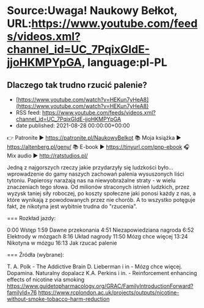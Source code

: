 # Source:Uwaga! Naukowy Bełkot, URL:https://www.youtube.com/feeds/videos.xml?channel_id=UC_7PqixGIdE-jjoHKMPYpGA, language:pl-PL

## Dlaczego tak trudno rzucić palenie?
 - [https://www.youtube.com/watch?v=HEKun7yHeA8](https://www.youtube.com/watch?v=HEKun7yHeA8)
 - RSS feed: https://www.youtube.com/feeds/videos.xml?channel_id=UC_7PqixGIdE-jjoHKMPYpGA
 - date published: 2021-08-28 00:00:00+00:00

👉 Patronite ► https://patronite.pl/NaukowyBelkot 
📚 Moja książka ► https://altenberg.pl/geny/
📚 E-book ► https://tinyurl.com/pnp-ebook
🎧 Mix audio ► http://ratstudios.pl/

Jedną z najgorszych rzeczy jakie przydarzyły się ludzkości było... wprowadzenie do gamy naszych zachowań palenia wysuszonych liści tytoniu. Papierosy narażają nas na niewyobrażalne straty - w wielu znaczeniach tego słowa. Od milionów straconych istnień ludzkich, przez wyzysk taniej siły roboczej, po koszty społeczne jaki ponosi każdy z nas, a które wynikają z powodowanych przez nie chorób. A to wszystko potęguje fakt, że nikotyna jest wybitnie trudna do "rzucenia".

===
Rozkład jazdy:

0:00 Wstęp
1:59 Dawne przekonania
4:51 Niezapowiedziana nagroda
6:52 Elektrody w mózgach
8:16 Układ nagrody
11:50 Mózg chce więcej
13:24 Nikotyna w mózgu
16:13 Jak rzucać palenie

===
Źródła (wybrane):

T. A. Polk - The Addictive Brain
D. Lieberman i in - Mózg chce więcej. Dopamina. Naturalny dopalacz
K.A. Perkins i in. - Reinforcement enhancing effects of nicotine via smoking
https://www.guidetopharmacology.org/GRAC/FamilyIntroductionForward?familyId=76
https://www.rcplondon.ac.uk/projects/outputs/nicotine-without-smoke-tobacco-harm-reduction

